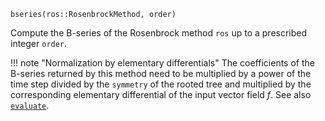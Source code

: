```
bseries(ros::RosenbrockMethod, order)
```

Compute the B-series of the Rosenbrock method `ros` up to a prescribed integer `order`.

!!! note "Normalization by elementary differentials"
    The coefficients of the B-series returned by this method need to be multiplied by a power of the time step divided by the `symmetry` of the rooted tree and multiplied by the corresponding elementary differential of the input vector field $f$. See also [`evaluate`](@ref).

